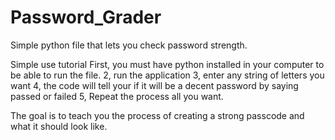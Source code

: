 # Password_Grader

Simple python file that lets you check password strength.

Simple use tutorial
First, you must have python installed in your computer to be able to run the file.
2, run the application
3, enter any string of letters you want
4, the code will tell your if it will be a decent password by saying passed or failed
5, Repeat the process all you want.

The goal is to teach you the process of creating a strong passcode and what it should look like. 
